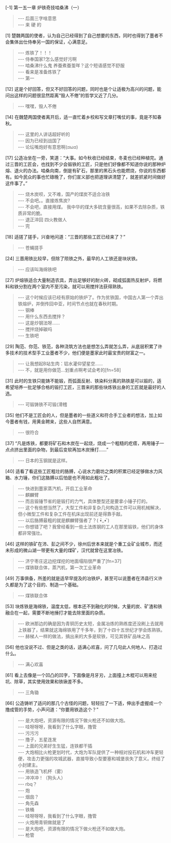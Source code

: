 
[-1] 第一五一章 炉铁奇技啮桑沸（一）
>--- 后面三字啥意思<br>
>--- 来 硬 的<br>

[1] 楚魏两国的使者，认为自己已经得到了自己想要的东西，同时也得到了墨者不会集体出仕侍奉另一国的保证，心满意足。
>--- 炼铁了！！！<br>
>--- 侍奉国家?怎么感觉好污啊<br>
>--- 啮桑沸什么鬼  养蚕煮蚕茧咩？这个短语感觉不舒服<br>
>--- 看来是准备炼铁了<br>
>--- 第一<br>

[12] 这是个好回答，但又不好回答的问题，同时也是个让适极为高兴的问题，能问出这样的问题很显然距离“毁人不倦”的哲学又近了几分。
>--- 嘿嘿，毁人不倦<br>

[14] 在魏楚两国使者离开后，适一直忙着乡校和写文章打嘴仗的事，竟是不知春秋。
>--- 这里的人讲话超好听的<br>
>--- 因为已经到战国了<br>
>--- 论坛嘴炮好有意思啊(ಡωಡ)<br>

[17] 公造冶坐在一旁，笑道：“大事。如今秋收已经结束，冬麦也已经种植完。通过三晋的工匠会，也找到不少会锻铁的工匠，只是他们好像都不知道你说的那种炉熔、退火的办法。啮桑向南，倒是有矿石，那里的黑石头也能燃烧，你说的东西都有。如今民众的事也忙碌晚了，你们宣义部也把道理讲清楚了，就差抓紧时间做好这件事了。”
>--- 烧木炭呗，又不难，国产的煤炭不适合冶铁<br>
>--- 不会吧。。直接炼焦炭?<br>
>--- 不会吧，直接用煤。
我中华的煤大多硫含量很高，如果不去除杂质，铁质非常的脆。<br>
>--- 退正淬回 四火教做人<br>
>--- 完<br>

[18] 适搓了搓手，兴奋地问道：“三晋的那些工匠已经来了？”
>--- 苍蝇搓手<br>

[24] 三晋用铁比较早，但除了陨铁之外，最早的人工铁还是块状铁。
>--- 应该叫海绵铁吧<br>

[27] 炉熔铁适合大量制造农具，弄出足够好的耐火砖，砌成弧面热反射炉，将燃料和铁分割在两个室内不至污染，就可以用搅拌法获得熟铁。
>--- 这个时候应该已经有原始的铁炉了。作为贫铁国，中国古人第一个弄出铁熔炉，并倒传回中亚，时间节点也就在春秋时期。<br>
>--- 钢棒<br>
>--- 用什么东西去搅拌？<br>
>--- 这是炒钢法呀……<br>
>--- 搅拌烧掉碳吗<br>
>--- 生铁吧<br>

[29] 陶范、你范、铁范，各种浇筑方法也是想怎么弄就怎么弄，从底层积累了许多技术的技术型手工业墨者不少，他们便是墨家此时最宝贵的财富之一。
>--- 让我想起B站生肉：铝水灌仰望星空……<br>
>--- 不，就是用你做范…划重点啊考试会考的[fn=58]<br>

[31] 此时的生铁只能铸不能锻，而弧面反射、铁染料分离的熟铁是可以锻的，适希望培养一批足够合格的锻打工匠，三晋来的那些块炼铁出身的工匠就是最好的人选。
>--- 可锻铸铁不可锻(滑稽<br>

[35] 他们不是工匠会的人，但是墨者的一些道义和符合手工业者的想法，加上如今墨者有钱，用黄金聘来，这些人自然满意。
>--- 很符合<br>

[37] “凡是炼铁，都要将矿石和木炭在一起烧，烧成一个粗糙的疙瘩，再用锤子一点点挤出里面的杂物，到最后变软再加木炭捶打……”
>--- 日本的玉钢就是这样。<br>

[40] 适看了看这些工匠粗壮的胳膊，心说水力磨坊之类的积累已经足够做水力风箱、水力锤，你们这胳膊以后怕是也不用如此粗壮了。
>--- 快进到墨家蒸汽机，开启工业革命<br>
>--- 麒麟臂<br>
>--- 而且锻锤节省的是锻打的力气，具体整型还是要拿小锤子打的。<br>
>--- 这个有些想当然了，大型工件和非复杂几何构造工件可以用机械解决，但小微型工件和复杂工件在机床出现前还是得靠手敲。<br>
>--- 以后胳膊最粗的就是麒麟臂强者了？( •ิ_• ิ)<br>
>--- 你想错了吧？我曾经看到一些土法炼钢的工人在那里锻铁，他们的身体都非常强壮。<br>

[46] 这样的铁矿在沛、彭之间不少，徐州后世本来就是个重工业矿业城市，而还未形成的微山湖一带更有大量的煤矿，汉代就曾在这里冶铁。
>--- 济宁枣庄这边挖煤挖的地面塌陷很严重了[fn=37]<br>
>--- 煤铁联合体，蒸汽机，第一次工业革命<br>

[49] 万事俱备，所差的就是适早早提及的冶铁炉，甚至可以说墨者在沛县行义许久都是为了这个目的、制造一个基础。
>--- 煤铁联合体<br>

[53] 块炼铁是海绵铁，温度太低，根本还不到融化的时候，大量的炭、矿渣和铁融合在一起，需要不断地捶打才能去除里面的杂质。
>--- 欧洲那边的确是因为青铜历史太短，金属冶炼的熟练度还没刷上去就用上铁器了，结果就这海绵铁用了千多年，到了十四十五世纪才学会炼熟铁。<br>
>--- 赫梯人一样的做法，搞出来的大多是软铁，可见其铁矿品味之高<br>

[56] 他也没说不过、但是之类的话，适满心欢喜，问了几句此人何地人、打造过什么。
>--- 满心欢喜<br>

[61] 看上去像是一个凹凸的凹字，下面像是月牙刃，上面撞上木棍可以用来挖坑、除草，其实使用效果和铁锹差不多。
>--- 三角锄<br>

[66] 公造铸听了适问的那几个古怪的问题，轻轻拉了一下适，伸出手虚握成一个撸成管的手势，小声问道：“你要用铁造这个？”
>--- 是大炮吧，资源有限的情况下做火枪还不如做大炮。<br>
>--- 哇呀呀呀，我看到了什么字眼，撸管<br>
>--- 污污污<br>
>--- 撸子，五星连发<br>
>--- 上面的兄弟好生生猛，连铁都干插<br>
>--- 大炮相比火枪更划时代，大炮为军队提供了一种相对投石机和冲车更轻便，攻击力更强的攻城武器，直接导致小型要塞和城堡丧失了意义。终结了小封建主。<br>
>--- 用铁造飞机杯（雾）<br>
>--- 冲冲冲！（狗头人）<br>
>--- rbq？<br>
>--- 炮<br>
>--- 烟囱？<br>
>--- 角先森<br>
>--- 铁桶<br>
>--- 哇呀呀呀，我看到了什么字眼，撸管<br>
>--- 火炮用青铜做就是了<br>
>--- 是大炮吧，资源有限的情况下做火枪还不如做大炮。<br>
>--- 枪管<br>
